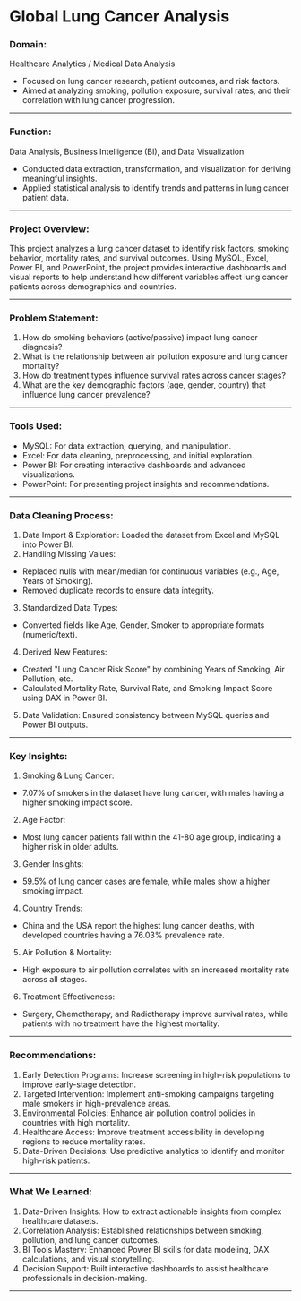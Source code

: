 # Global Lung Cancer Analysis

### Domain:
Healthcare Analytics / Medical Data Analysis
- Focused on lung cancer research, patient outcomes, and risk factors.
- Aimed at analyzing smoking, pollution exposure, survival rates, and their correlation with lung cancer progression.
________________________________________
### Function:
Data Analysis, Business Intelligence (BI), and Data Visualization
- Conducted data extraction, transformation, and visualization for deriving meaningful insights.
- Applied statistical analysis to identify trends and patterns in lung cancer patient data.
________________________________________
### Project Overview:
This project analyzes a lung cancer dataset to identify risk factors, smoking behavior, mortality rates, and survival outcomes. Using MySQL, Excel, Power BI, and PowerPoint, the project provides interactive dashboards and visual reports to help understand how different variables affect lung cancer patients across demographics and countries.
________________________________________
### Problem Statement:
1.	How do smoking behaviors (active/passive) impact lung cancer diagnosis?
2.	What is the relationship between air pollution exposure and lung cancer mortality?
3.	How do treatment types influence survival rates across cancer stages?
4.	What are the key demographic factors (age, gender, country) that influence lung cancer prevalence?
________________________________________
### Tools Used:
- MySQL: For data extraction, querying, and manipulation.
- Excel: For data cleaning, preprocessing, and initial exploration.
- Power BI: For creating interactive dashboards and advanced visualizations.
- PowerPoint: For presenting project insights and recommendations.
________________________________________
### Data Cleaning Process:
1.	Data Import & Exploration: Loaded the dataset from Excel and MySQL into Power BI.
2.	Handling Missing Values:
- Replaced nulls with mean/median for continuous variables (e.g., Age, Years of Smoking).
- Removed duplicate records to ensure data integrity.
3.	Standardized Data Types:
- Converted fields like Age, Gender, Smoker to appropriate formats (numeric/text).
4.	Derived New Features:
- Created "Lung Cancer Risk Score" by combining Years of Smoking, Air Pollution, etc.
- Calculated Mortality Rate, Survival Rate, and Smoking Impact Score using DAX in Power BI.
5.	Data Validation: Ensured consistency between MySQL queries and Power BI outputs.
________________________________________
### Key Insights:
1. Smoking & Lung Cancer:
- 7.07% of smokers in the dataset have lung cancer, with males having a higher smoking impact score.
2.	Age Factor:
- Most lung cancer patients fall within the 41-80 age group, indicating a higher risk in older adults.
3.	Gender Insights:
- 59.5% of lung cancer cases are female, while males show a higher smoking impact.
4.	Country Trends:
- China and the USA report the highest lung cancer deaths, with developed countries having a 76.03% prevalence rate.
5.	Air Pollution & Mortality:
- High exposure to air pollution correlates with an increased mortality rate across all stages.
6.	Treatment Effectiveness:
- Surgery, Chemotherapy, and Radiotherapy improve survival rates, while patients with no treatment have the highest mortality.
________________________________________
### Recommendations:
1.	Early Detection Programs: Increase screening in high-risk populations to improve early-stage detection.
2.	Targeted Intervention: Implement anti-smoking campaigns targeting male smokers in high-prevalence areas.
3.	Environmental Policies: Enhance air pollution control policies in countries with high mortality.
4.	Healthcare Access: Improve treatment accessibility in developing regions to reduce mortality rates.
5.	Data-Driven Decisions: Use predictive analytics to identify and monitor high-risk patients.
________________________________________
### What We Learned:
1.	Data-Driven Insights: How to extract actionable insights from complex healthcare datasets.
2.	Correlation Analysis: Established relationships between smoking, pollution, and lung cancer outcomes.
3.	BI Tools Mastery: Enhanced Power BI skills for data modeling, DAX calculations, and visual storytelling.
4.	Decision Support: Built interactive dashboards to assist healthcare professionals in decision-making.
________________________________________
